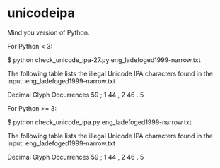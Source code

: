 unicodeipa
==========

Mind you version of Python.


For Python < 3:

$ python check_unicode_ipa-27.py eng_ladefoged1999-narrow.txt 

The following table lists the illegal Unicode IPA characters found in the input: eng_ladefoged1999-narrow.txt

Decimal	      Glyph Occurrences
59	      ;	    1
44	      ,	    2
46	      .	    5



For Python >= 3:

$ python check_unicode_ipa.py eng_ladefoged1999-narrow.txt 

The following table lists the illegal Unicode IPA characters found in the input: eng_ladefoged1999-narrow.txt

Decimal	      Glyph Occurrences
59	      ;	    1
44	      ,	    2
46	      .	    5